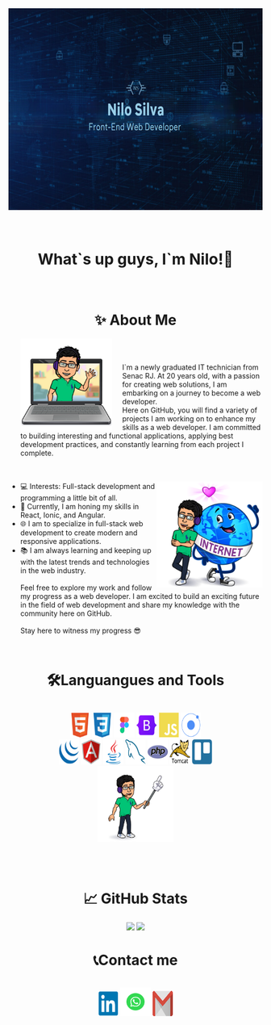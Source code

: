 <div align="center">
  <img width="700" height="400" src="Logo.png" >
</div>
  <br>
  <br>
 <h3 align="center" style="font-size:30px">What`s up guys, I`m Nilo!👋
 </h3>
 </div>
<br>
<h1 align="center">✨  About Me </h1>
  <section>
  <div>
  <ul>
  <div>
  <img align="left" style = "margin-right:20px;height:13em;" alt="coding-time" src="laptop wave.png">
    <br>
    <br>
  <p>I`m a newly graduated IT technician from Senac RJ. At 20 years old, with a passion for creating web solutions, I am embarking on a journey to become a web developer.<br>
  Here on GitHub, you will find a variety of projects I am working on to enhance my skills as a web developer. I am committed to building interesting and functional applications, applying best development practices, and constantly learning from each project I complete.</p>
  </div>
  <br>
  <br>
    <img align="right" style="height:15em; alt="coding-time" src="I love the internet.png">
    <li>💻 Interests:  Full-stack development and programming a little bit of all.</li>
    <li>🌱 Currently, I am honing my skills in React, Ionic, and Angular.</li>
    <li>🌐  I am to specialize in full-stack web development to create modern and responsive applications.</li>
    <li>📚 I am always learning and keeping up with the latest trends and technologies in the web industry.</li>
    <br>
    Feel free to explore my work and follow my progress as a web developer. I am excited to build an exciting future in the field of web development and share my knowledge with the community here on GitHub.
    <br>
    <br>
    Stay here to witness my progress 😎
  </ul>
  </div> 
  </section>
  <br>
  <div align="center">
    <h1>🛠️Languangues and Tools </h1>  
    <br>
        <div><img height="50" width="40" alt="html-icon" src="https://raw.githubusercontent.com/devicons/devicon/master/icons/html5/html5-original.svg">
          <img height="50" width="40" alt="css-icon" src="https://raw.githubusercontent.com/devicons/devicon/master/icons/css3/css3-original.svg">
          <img height="50" width="40" alt="figma-icon" src="figma.png">
          <img height="50" width="40" alt="bootstrap-icon" src="https://raw.githubusercontent.com/devicons/devicon/master/icons/bootstrap/bootstrap-original.svg">
          <img height="50" width="40" alt="js-icon"  src="https://raw.githubusercontent.com/devicons/devicon/master/icons/javascript/javascript-plain.svg">
          <!-- <img height="50" width="40" alt="react-icon" src="https://raw.githubusercontent.com/devicons/devicon/master/icons/react/react-original.svg"> -->
          <img height="50" width="40" alt="ionic-icon" src="https://raw.githubusercontent.com/devicons/devicon/master/icons/ionic/ionic-original.svg"><br>
          <img height="50" width="40" alt="jquery-icon" src="https://raw.githubusercontent.com/devicons/devicon/master/icons/jquery/jquery-original.svg">
          <img height="50" width="40" alt="angularjs-icon" src="https://raw.githubusercontent.com/devicons/devicon/master/icons/angularjs/angularjs-original.svg">
          <img height="50" width="40" alt="java-icon" src="https://raw.githubusercontent.com/devicons/devicon/master/icons/java/java-original.svg">
          <img height="50" width="40" alt="mysql-icon" src="https://raw.githubusercontent.com/devicons/devicon/master/icons/mysql/mysql-original.svg">
          <img height="50" width="40" alt="php-icon" src="https://raw.githubusercontent.com/devicons/devicon/master/icons/php/php-original.svg">
          <img height="50" width="40" alt="tomcat-icon" src="https://raw.githubusercontent.com/devicons/devicon/master/icons/tomcat/tomcat-original-wordmark.svg">
          <img height="50" width="40" alt="trello-icon" src="https://raw.githubusercontent.com/devicons/devicon/master/icons/trello/trello-plain.svg">
        </div>
        <div><img height="150" alt="coding-time" src="hand pointer.png"></div>
  </div>
   <br>
   <br>
   <br>
  <div align="center">
  <h1>📈 GitHub Stats</h1>
  <img  height="160em" src="https://github-readme-stats.vercel.app/api?username=Nilokrtz&show_icons=true&theme=radical&include_all_commits=true&count_private=true"/>
  <img height="160em" src="https://github-readme-stats.vercel.app/api/top-langs/?username=Nilokrtz&layout=compact&langs_count=16&theme=radical"/>
  </div>
 <div align="center">
    <h1>📞Contact me</h1>  
    <br>
    <a href="https://www.linkedin.com/in/nilo-silva-b98001249/" alt="Linkedin"><img height="50" width="40" alt="linkedin-icon" src="https://github.com/devicons/devicon/blob/master/icons/linkedin/linkedin-original.svg"></a>
    <a href="https://api.whatsapp.com/send?phone=5521988860705" alt="WhatsApp"><img height="57" width="60" alt="whatsApp-icon" src="whatsapp.webp"></a>
    <a href="mailto:nilogabriel21@gmail.com" alt="Gmail"><img height="50" width="40" alt="gmail-icon" src="gmail.svg"></a>
 </div>
